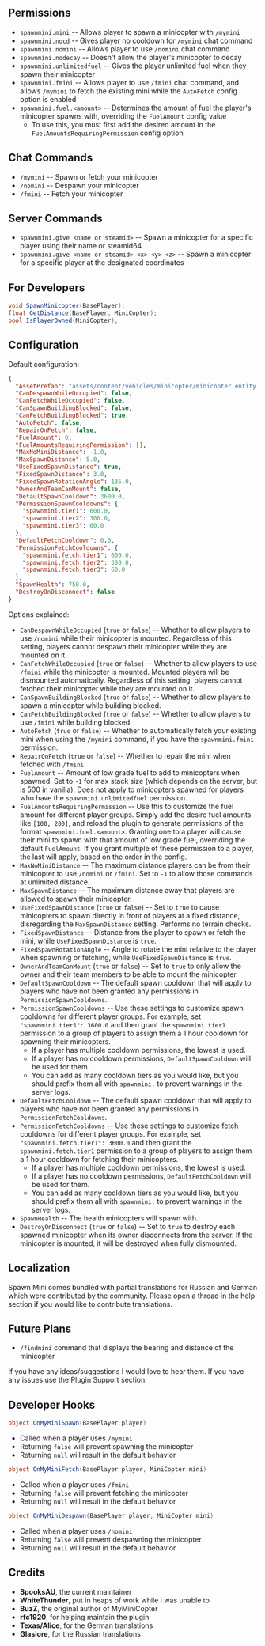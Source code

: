 ## Permissions

* `spawnmini.mini`  -- Allows player to spawn a minicopter with `/mymini`
* `spawnmini.nocd` -- Gives player no cooldown for `/mymini` chat command
* `spawnmini.nomini` -- Allows player to use `/nomini` chat command
* `spawnmini.nodecay` -- Doesn't allow the player's minicopter to decay
* `spawnmini.unlimitedfuel` -- Gives the player unlimited fuel when they spawn their minicopter
* `spawnmini.fmini` -- Allows player to use `/fmini` chat command, and allows `/mymini` to fetch the existing mini while the `AutoFetch` config option is enabled
* `spawnmini.fuel.<amount>` -- Determines the amount of fuel the player's minicopter spawns with, overriding the `FuelAmount` config value
  * To use this, you must first add the desired amount in the `FuelAmountsRequiringPermission` config option

## Chat Commands

* `/mymini` -- Spawn or fetch your minicopter
* `/nomini` -- Despawn your minicopter
* `/fmini` -- Fetch your minicopter

## Server Commands

* `spawnmini.give <name or steamid>` -- Spawn a minicopter for a specific player using their name or steamid64
* `spawnmini.give <name or steamid> <x> <y> <z>` -- Spawn a minicopter for a specific player at the designated coordinates

## For Developers

```csharp
void SpawnMinicopter(BasePlayer);
float GetDistance(BasePlayer, MiniCopter);
bool IsPlayerOwned(MiniCopter);
```

## Configuration

Default configuration:
```json
{
  "AssetPrefab": "assets/content/vehicles/minicopter/minicopter.entity.prefab",
  "CanDespawnWhileOccupied": false,
  "CanFetchWhileOccupied": false,
  "CanSpawnBuildingBlocked": false,
  "CanFetchBuildingBlocked": true,
  "AutoFetch": false,
  "RepairOnFetch": false,
  "FuelAmount": 0,
  "FuelAmountsRequiringPermission": [],
  "MaxNoMiniDistance": -1.0,
  "MaxSpawnDistance": 5.0,
  "UseFixedSpawnDistance": true,
  "FixedSpawnDistance": 3.0,
  "FixedSpawnRotationAngle": 135.0,
  "OwnerAndTeamCanMount": false,
  "DefaultSpawnCooldown": 3600.0,
  "PermissionSpawnCooldowns": {
    "spawnmini.tier1": 600.0,
    "spawnmini.tier2": 300.0,
    "spawnmini.tier3": 60.0
  },
  "DefaultFetchCooldown": 0.0,
  "PermissionFetchCooldowns": {
    "spawnmini.fetch.tier1": 600.0,
    "spawnmini.fetch.tier2": 300.0,
    "spawnmini.fetch.tier3": 60.0
  },
  "SpawnHealth": 750.0,
  "DestroyOnDisconnect": false
}
```

Options explained:
* `CanDespawnWhileOccupied` (`true` or `false`) -- Whether to allow players to use `/nomini` while their minicopter is mounted. Regardless of this setting, players cannot despawn their minicopter while they are mounted on it.
* `CanFetchWhileOccupied` (`true` or `false`) -- Whether to allow players to use `/fmini` while the minicopter is mounted. Mounted players will be dismounted automatically. Regardless of this setting, players cannot fetched their minicopter while they are mounted on it.
* `CanSpawnBuildingBlocked` (`true` or `false`) -- Whether to allow players to spawn a minicopter while building blocked.
* `CanFetchBuildingBlocked` (`true` or `false`) -- Whether to allow players to use `/fmini` while building blocked.
* `AutoFetch` (`true` or `false`) -- Whether to automatically fetch your existing mini when using the `/mymini` command, if you have the `spawnmini.fmini` permission.
* `RepairOnFetch` (`true` or `false`) -- Whether to repair the mini when fetched with `/fmini`.
* `FuelAmount` -- Amount of low grade fuel to add to minicopters when spawned. Set to `-1` for max stack size (which depends on the server, but is 500 in vanilla). Does not apply to minicopters spawned for players who have the `spawnmini.unlimitedfuel` permission.
* `FuelAmountsRequiringPermission` -- Use this to customize the fuel amount for different player groups. Simply add the desire fuel amounts like `[100, 200]`, and reload the plugin to generate permissions of the format `spawnmini.fuel.<amount>`. Granting one to a player will cause their mini to spawn with that amount of low grade fuel, overriding the default `FuelAmount`. If you grant multiple of these permission to a player, the last will apply, based on the order in the config.
* `MaxNoMiniDistance` -- The maximum distance players can be from their minicopter to use `/nomini` or `/fmini`. Set to `-1` to allow those commands at unlimited distance.
* `MaxSpawnDistance` -- The maximum distance away that players are allowed to spawn their minicopter.
* `UseFixedSpawnDistance` (`true` or `false`) -- Set to `true` to cause minicopters to spawn directly in front of players at a fixed distance, disregarding the `MaxSpawnDistance` setting. Performs no terrain checks.
* `FixedSpawnDistance` -- Distance from the player to spawn or fetch the mini, while `UseFixedSpawnDistance` is `true`.
* `FixedSpawnRotationAngle` -- Angle to rotate the mini relative to the player when spawning or fetching, while `UseFixedSpawnDistance` is `true`.
* `OwnerAndTeamCanMount` (`true` or `false`) -- Set to `true` to only allow the owner and their team members to be able to mount the minicopter.
* `DefaultSpawnCooldown` -- The default spawn cooldown that will apply to players who have not been granted any permissions in `PermissionSpawnCooldowns`.
* `PermissionSpawnCooldowns` -- Use these settings to customize spawn cooldowns for different player groups. For example, set `"spawnmini.tier1": 3600.0` and then grant the `spawnmini.tier1` permission to a group of players to assign them a 1 hour cooldown for spawning their minicopters.
  * If a player has multiple cooldown permissions, the lowest is used.
  * If a player has no cooldown permissions, `DefaultSpawnCooldown` will be used for them.
  * You can add as many cooldown tiers as you would like, but you should prefix them all with `spawnmini.` to prevent warnings in the server logs.
* `DefaultFetchCooldown` -- The default spawn cooldown that will apply to players who have not been granted any permissions in `PermissionFetchCooldowns`.
* `PermissionFetchCooldowns` -- Use these settings to customize fetch cooldowns for different player groups. For example, set `"spawnmini.fetch.tier1": 3600.0` and then grant the `spawnmini.fetch.tier1` permission to a group of players to assign them a 1 hour cooldown for fetching their minicopters.
  * If a player has multiple cooldown permissions, the lowest is used.
  * If a player has no cooldown permissions, `DefaultFetchCooldown` will be used for them.
  * You can add as many cooldown tiers as you would like, but you should prefix them all with `spawnmini.` to prevent warnings in the server logs.
* `SpawnHealth` -- The health minicopters will spawn with.
* `DestroyOnDisconnect` (`true` or `false`) -- Set to `true` to destroy each spawned minicopter when its owner disconnects from the server. If the minicopter is mounted, it will be destroyed when fully dismounted.

## Localization

Spawn Mini comes bundled with partial translations for Russian and German which were contributed by the community. Please open a thread in the help section if you would like to contribute translations.

## Future Plans

* `/findmini` command that displays the bearing and distance of the minicopter

If you have any ideas/suggestions I would love to hear them. If you have any issues use the Plugin Support section.

## Developer Hooks

```csharp
object OnMyMiniSpawn(BasePlayer player)
```
- Called when a player uses `/mymini`
- Returning `false` will prevent spawning the minicopter
- Returning `null` will result in the default behavior

```csharp
object OnMyMiniFetch(BasePlayer player, MiniCopter mini)
```
- Called when a player uses `/fmini`
- Returning `false` will prevent fetching the minicopter
- Returning `null` will result in the default behavior

```csharp
object OnMyMiniDespawn(BasePlayer player, MiniCopter mini)
```
- Called when a player uses `/nomini`
- Returning `false` will prevent despawning the minicopter
- Returning `null` will result in the default behavior

## Credits

* **SpooksAU**, the current maintainer
* **WhiteThunder**, put in heaps of work while i was unable to
* **BuzZ**, the original author of MyMiniCopter
* **rfc1920**, for helping maintain the plugin
* **Texas/Alice**, for the German translations
* **Glasiore**, for the Russian translations
